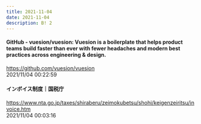 ```yaml
---
title: 2021-11-04
date: 2021-11-04
description: B! 2
---
```


#### GitHub - vuesion/vuesion: Vuesion is a boilerplate that helps product teams build faster than ever with fewer headaches and modern best practices across engineering & design.
https://github.com/vuesion/vuesion<br>
2021/11/04 00:22:59<br>


#### インボイス制度｜国税庁
https://www.nta.go.jp/taxes/shiraberu/zeimokubetsu/shohi/keigenzeiritsu/invoice.htm<br>
2021/11/04 00:03:16<br>


